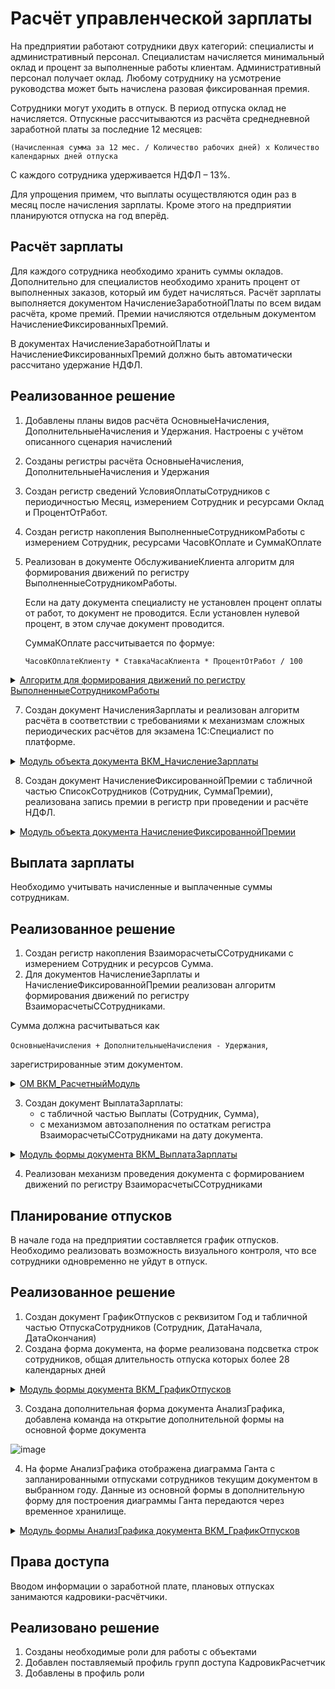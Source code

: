 # Расчёт управленческой зарплаты

На предприятии работают сотрудники двух категорий: специалисты и административный персонал. Специалистам начисляется минимальный оклад и процент за выполненные работы клиентам. Административный персонал получает оклад. Любому сотруднику на усмотрение руководства может быть начислена разовая фиксированная премия.

Сотрудники могут уходить в отпуск. В период отпуска оклад не начисляется. Отпускные рассчитываются из расчёта среднедневной заработной платы за последние 12 месяцев:

`(Начисленная сумма за 12 мес. / Количество рабочих дней) х Количество календарных дней отпуска`

С каждого сотрудника удерживается НДФЛ – 13%.

Для упрощения примем, что выплаты осуществляются один раз в месяц после начисления зарплаты. Кроме этого на предприятии планируются отпуска на год вперёд.

## Расчёт зарплаты

Для каждого сотрудника необходимо хранить суммы окладов. Дополнительно для специалистов необходимо хранить процент от выполненных заказов, который им будет начисляться. Расчёт зарплаты выполняется документом НачислениеЗаработнойПлаты по всем видам расчёта, кроме премий. Премии начисляются отдельным документом НачислениеФиксированныхПремий.

В документах НачислениеЗаработнойПлаты и НачислениеФиксированныхПремий должно быть автоматически рассчитано удержание НДФЛ.

## Реализованное решение
1. Добавлены планы видов расчёта ОсновныеНачисления, ДополнительныеНачисления и Удержания. Настроены с учётом описанного сценария начислений
2. Созданы регистры расчёта ОсновныеНачисления, ДополнительныеНачисления и Удержания
3. Создан регистр сведений УсловияОплатыСотрудников с периодичностью Месяц, измерением Сотрудник и ресурсами Оклад и ПроцентОтРабот.
4. Создан регистр накопления ВыполненныеСотрудникомРаботы с измерением Сотрудник, ресурсами ЧасовКОплате и СуммаКОплате
5. Реализован в документе ОбслуживаниеКлиента алгоритм для формирования движений по регистру ВыполненныеСотрудникомРаботы.

    Если на дату документа специалисту не установлен процент оплаты от работ, то документ не проводится. Если установлен нулевой процент, в этом случае документ проводится.

   СуммаКОплате рассчитывается по формуе:

   `ЧасовКОплатеКлиенту * СтавкаЧасаКлиента * ПроцентОтРабот / 100`

<details>
	
 <summary><u>Алгоритм для формирования движений по регистру ВыполненныеСотрудникомРаботы</u></summary>

```bsl
   Процедура ОбработкаПроведения(Отказ, Режим)

	Движения.ВКМ_ВыполненныеКлиентуРаботы.Записывать = Истина;
	Движения.ВКМ_ВыполненныеСотрудникомРаботы.Записывать = Истина;
	
	Движения.ВКМ_ВыполненныеКлиентуРаботы.Записать();
	Движения.ВКМ_ВыполненныеСотрудникомРаботы.Записать();
	
	Запрос = Новый Запрос;
	Запрос.Текст =
		"ВЫБРАТЬ
		|	ВКМ_ОбслуживаниеКлиентаВыполненныеРаботы.Ссылка.Дата КАК Дата,
		|	ВКМ_ОбслуживаниеКлиентаВыполненныеРаботы.Ссылка.Договор.ВКМ_ДатаНачала КАК ДатаНачалаДоговора,
		|	ВКМ_ОбслуживаниеКлиентаВыполненныеРаботы.Ссылка.Договор.ВКМ_ДатаОкончания КАК ДатаОкончанияДоговора,
		|	ВКМ_ОбслуживаниеКлиентаВыполненныеРаботы.Ссылка.Договор.ВидДоговора КАК ВидДоговора,
		|	СУММА(ВКМ_ОбслуживаниеКлиентаВыполненныеРаботы.ЧасыКОплатеКлиенту) КАК КоличествоЧасов,
		|	ВКМ_ОбслуживаниеКлиентаВыполненныеРаботы.Ссылка.Клиент КАК Клиент,
		|	ВКМ_ОбслуживаниеКлиентаВыполненныеРаботы.Ссылка.Договор КАК Договор,
		|	СУММА(ВКМ_ОбслуживаниеКлиентаВыполненныеРаботы.Сумма) КАК СуммаКОплате,
		|	ВКМ_ОбслуживаниеКлиентаВыполненныеРаботы.Ссылка.Специалист КАК Сотрудник,
		|	МАКСИМУМ(ВКМ_УсловияОплатыСотрудниковСрезПоследних.ПроцентОтРабот) КАК ПроцентОтРабот,
		|	МАКСИМУМ(ВКМ_ОбслуживаниеКлиентаВыполненныеРаботы.Ссылка.Договор.ВКМ_СтоимостьЧасаРаботы) КАК СтоимостьЧасаРаботы,
		|	ВКМ_ОбслуживаниеКлиентаВыполненныеРаботы.Ссылка.Договор.ВКМ_СуммаАбонентскойПлаты КАК СуммаАбонентскойПлаты
		|ИЗ
		|	Документ.ВКМ_ОбслуживаниеКлиента.ВыполненныеРаботы КАК ВКМ_ОбслуживаниеКлиентаВыполненныеРаботы
		|		ЛЕВОЕ СОЕДИНЕНИЕ РегистрСведений.ВКМ_УсловияОплатыСотрудников.СрезПоследних(&Дата, Сотрудник В
		|			(ВЫБРАТЬ РАЗЛИЧНЫЕ
		|				ВКМ_ОбслуживаниеКлиента.Специалист
		|			ИЗ
		|				Документ.ВКМ_ОбслуживаниеКлиента КАК ВКМ_ОбслуживаниеКлиента)) КАК ВКМ_УсловияОплатыСотрудниковСрезПоследних
		|		ПО ВКМ_ОбслуживаниеКлиентаВыполненныеРаботы.Ссылка.Специалист = ВКМ_УсловияОплатыСотрудниковСрезПоследних.Сотрудник
		|ГДЕ
		|	ВКМ_ОбслуживаниеКлиентаВыполненныеРаботы.Ссылка = &Ссылка
		|СГРУППИРОВАТЬ ПО
		|	ВКМ_ОбслуживаниеКлиентаВыполненныеРаботы.Ссылка.Договор,
		|	ВКМ_ОбслуживаниеКлиентаВыполненныеРаботы.Ссылка.Дата,
		|	ВКМ_ОбслуживаниеКлиентаВыполненныеРаботы.Ссылка.Договор.ВКМ_ДатаНачала,
		|	ВКМ_ОбслуживаниеКлиентаВыполненныеРаботы.Ссылка.Договор.ВКМ_ДатаОкончания,
		|	ВКМ_ОбслуживаниеКлиентаВыполненныеРаботы.Ссылка.Договор.ВидДоговора,
		|	ВКМ_ОбслуживаниеКлиентаВыполненныеРаботы.Ссылка.Клиент,
		|	ВКМ_ОбслуживаниеКлиентаВыполненныеРаботы.Ссылка.Специалист,
		|	ВКМ_ОбслуживаниеКлиентаВыполненныеРаботы.Ссылка.Договор.ВКМ_СуммаАбонентскойПлаты";
	
	Запрос.УстановитьПараметр("Ссылка", Ссылка);
	Запрос.УстановитьПараметр("Дата", Дата);
		
	РезультатЗапроса = Запрос.Выполнить();
	
	ВыборкаДетальныеЗаписи = РезультатЗапроса.Выбрать();
	
	Пока ВыборкаДетальныеЗаписи.Следующий() Цикл
			
		Если ВыборкаДетальныеЗаписи.ВидДоговора <> Перечисления.ВидыДоговоровКонтрагентов.ВКМ_АбонентскоеОбслуживание Тогда 
			Отказ = Истина;
			ОбщегоНазначенияКлиентСервер.СообщитьПользователю("Вид договора не является абонентским обслуживанием");
			Прервать;
		КонецЕсли;
		
		Если ВыборкаДетальныеЗаписи.Дата > КонецДня(ВыборкаДетальныеЗаписи.ДатаОкончанияДоговора)
			Или ВыборкаДетальныеЗаписи.Дата < ВыборкаДетальныеЗаписи.ДатаНачалаДоговора
			Тогда
			Отказ = Истина;
			ОбщегоНазначенияКлиентСервер.СообщитьПользователю("Дата документа должна быть в границах действия договора на абоненсткое обслуживание!");
			Прервать;
		КонецЕсли;	
		
		Если ПустаяСтрока(ВыборкаДетальныеЗаписи.ПроцентОтРабот) Тогда
			Отказ = Истина;
			ОбщегоНазначенияКлиентСервер.СообщитьПользователю("Специалисту не установлен процент оплаты от работ!");
			Прервать;
		КонецЕсли;	
		
		//регистр ВКМ_ВыполненныеКлиентуРаботы
		Движение = Движения.ВКМ_ВыполненныеКлиентуРаботы.Добавить();
		ЗаполнитьЗначенияСвойств(Движение, ВыборкаДетальныеЗаписи);
		Движение.Период = Дата;
		
		//регистр ВКМ_ВыполненныеСотрудникомРаботы
		Движение = Движения.ВКМ_ВыполненныеСотрудникомРаботы.Добавить();
		Движение.Период = Дата;
		Движение.Сотрудник = ВыборкаДетальныеЗаписи.Сотрудник;
		Движение.ЧасовКОплате = ВыборкаДетальныеЗаписи.КоличествоЧасов;
		Движение.Процент = СтроковыеФункцииКлиентСервер.СтрокаВЧисло(ВыборкаДетальныеЗаписи.ПроцентОтРабот);
		Движение.СуммаКОплате = ВыборкаДетальныеЗаписи.КоличествоЧасов * ВыборкаДетальныеЗаписи.СтоимостьЧасаРаботы * Движение.Процент / 100;

			
	КонецЦикла;


КонецПроцедуры
```
</details>
   
7. Создан документ НачисленияЗарплаты и реализован алгоритм расчёта в соответствии с требованиями к механизмам сложных периодических расчётов для экзамена 1С:Специалист по платформе.

<details>
	
 <summary><u>Модуль объекта документа ВКМ_НачислениеЗарплаты</u></summary>
 
```bsl
#Если Сервер Или ТолстыйКлиентОбычноеПриложение Или ВнешнееСоединение Тогда

#Область ОбработчикиСобытий

Процедура ОбработкаПроведения(Отказ, РежимПроведения)
	
	СформироватьДвижения();

	СформироватьУдержания();
	
	РассчитатьОклад(); 
	
	РассчитатьОпускные();
	
	РассчитатьПремию (Отказ);

	ВКМ_РасчетныйМодуль.РассчитатьНДФЛ(Ссылка);
	
	ВКМ_РасчетныйМодуль.СформироватьДвиженияВзаиморасчетыССотрудниками (Ссылка);

КонецПроцедуры
#КонецОбласти

#Область СлужебныеПроцедурыИФункции

Процедура СформироватьДвижения()
	
	Для каждого Строка из ОсновныеНачисления Цикл  
		
		//переносим данные по основным начислениям из ТЧ в регистр

			Движение = Движения.ВКМ_ОсновныеНачисления.Добавить();
			Движение.ПериодРегистрации = Дата;
			Движение.ВидРасчета = Строка.ВидРасчета; 
			Движение.ПериодДействияНачало = Строка.ДатаНачала;
			Движение.ПериодДействияКонец = Строка.ДатаОкончания;
			Движение.Сотрудник = Строка.Сотрудник;
			Движение.Подразделение = Строка.Подразделение; 
			Движение.ГрафикРаботы = Строка.ГрафикРаботы;
			
			Если Строка.ВидРасчета = ПланыВидовРасчета.ВКМ_ОсновныеНачисления.Отпуск Тогда
				
				Движение.БазовыйПериодНачало = НачалоМесяца(ДобавитьМесяц(Строка.ДатаНачала, -12)); 
				Движение.БазовыйПериодКонец = КонецМесяца(ДобавитьМесяц(Строка.ДатаОкончания, -1)); 
				Движение.Дней = День (Строка.ДатаОкончания) - День (Строка.ДатаНачала) + 1;  //сколько фактически дней чел был в отпуске   
				
			КонецЕсли;
		
	КонецЦикла; 

	Для каждого Строка из ДополнительныеНачисления Цикл  
		
		//переносим данные по доп.начислениям из ТЧ в регистр
			Движение = Движения.ВКМ_ДополнительныеНачисления.Добавить();
			Движение.ПериодРегистрации = Дата;
			Движение.ВидРасчета = Строка.ВидРасчета;
			Движение.Сотрудник = Строка.Сотрудник;
			Движение.Подразделение = Строка.Подразделение; 
		
	КонецЦикла; 
	
	Движения.ВКМ_ОсновныеНачисления.Записать();
	Движения.ВКМ_ДополнительныеНачисления.Записать();
	
КонецПроцедуры  

Процедура СформироватьУдержания()
	
	Запрос = Новый Запрос;
	Запрос.Текст =
	"ВЫБРАТЬ
	|	ВКМ_НачислениеЗарплатыОсновныеНачисления.Сотрудник КАК Сотрудник,
	|	ВКМ_НачислениеЗарплатыОсновныеНачисления.Подразделение КАК Подразделение
	|ПОМЕСТИТЬ ВТ
	|ИЗ
	|	Документ.ВКМ_НачислениеЗарплаты.ОсновныеНачисления КАК ВКМ_НачислениеЗарплатыОсновныеНачисления
	|ГДЕ
	|	ВКМ_НачислениеЗарплатыОсновныеНачисления.Ссылка = &Ссылка
	|СГРУППИРОВАТЬ ПО
	|	ВКМ_НачислениеЗарплатыОсновныеНачисления.Сотрудник,
	|	ВКМ_НачислениеЗарплатыОсновныеНачисления.Подразделение
	|
	|ОБЪЕДИНИТЬ ВСЕ
	|
	|ВЫБРАТЬ
	|	ВКМ_НачислениеЗарплатыДополнительныеНачисления.Сотрудник,
	|	ВКМ_НачислениеЗарплатыДополнительныеНачисления.Подразделение
	|ИЗ
	|	Документ.ВКМ_НачислениеЗарплаты.ДополнительныеНачисления КАК ВКМ_НачислениеЗарплатыДополнительныеНачисления
	|ГДЕ
	|	ВКМ_НачислениеЗарплатыДополнительныеНачисления.Ссылка = &Ссылка
	|СГРУППИРОВАТЬ ПО
	|	ВКМ_НачислениеЗарплатыДополнительныеНачисления.Подразделение,
	|	ВКМ_НачислениеЗарплатыДополнительныеНачисления.Сотрудник
	|;
	|
	|////////////////////////////////////////////////////////////////////////////////
	|ВЫБРАТЬ
	|	ВТ.Подразделение КАК Подразделение,
	|	ВТ.Сотрудник КАК Сотрудник
	|ИЗ
	|	ВТ КАК ВТ
	|СГРУППИРОВАТЬ ПО
	|	ВТ.Подразделение,
	|	ВТ.Сотрудник";
	
	Запрос.УстановитьПараметр("Ссылка", Ссылка);
	
	РезультатЗапроса = Запрос.Выполнить();
	
	ВыборкаДетальныеЗаписи = РезультатЗапроса.Выбрать();
	
	Пока ВыборкаДетальныеЗаписи.Следующий() Цикл
		
			Движение = Движения.ВКМ_Удержания.Добавить();
			Движение.ПериодРегистрации = Дата;
			Движение.БазовыйПериодНачало = НачалоМесяца(Дата);
			Движение.БазовыйПериодКонец = КонецМесяца(Дата);
			Движение.ВидРасчета = ПланыВидовРасчета.ВКМ_Удержания.НДФЛ;
			Движение.Подразделение = ВыборкаДетальныеЗаписи.Подразделение;
			Движение.Сотрудник = ВыборкаДетальныеЗаписи.Сотрудник;

	КонецЦикла;

	Движения.ВКМ_Удержания.Записать();
	
КонецПроцедуры  

Процедура РассчитатьОклад()
	
	Запрос = Новый Запрос;
	Запрос.Текст =
		"ВЫБРАТЬ
		|	ВКМ_ОсновныеНачисленияДанныеГрафика.НомерСтроки,
		|	ВКМ_ОсновныеНачисленияДанныеГрафика.ЗначениеФактическийПериодДействия КАК ФактическиОтработаноДней,
		|	ВКМ_ОсновныеНачисленияДанныеГрафика.ЗначениеПериодДействия КАК КоличествоРабочихДнейВПериоде,
		|	ЕСТЬNULL(ВКМ_УсловияОплатыСотрудниковСрезПоследних.Оклад, 0) КАК Оклад
		|ИЗ
		|	РегистрРасчета.ВКМ_ОсновныеНачисления.ДанныеГрафика(ВидРасчета = &Оклад
		|	И Регистратор = &Ссылка) КАК ВКМ_ОсновныеНачисленияДанныеГрафика
		|		ЛЕВОЕ СОЕДИНЕНИЕ РегистрСведений.ВКМ_УсловияОплатыСотрудников.СрезПоследних(&Дата, (Подразделение, Сотрудник) В
		|			(ВЫБРАТЬ
		|				ВКМ_ОсновныеНачисления.Подразделение,
		|				ВКМ_ОсновныеНачисления.Сотрудник
		|			ИЗ
		|				РегистрРасчета.ВКМ_ОсновныеНачисления КАК ВКМ_ОсновныеНачисления
		|			ГДЕ
		|				ВКМ_ОсновныеНачисления.Регистратор = &Ссылка
		|				И ВКМ_ОсновныеНачисления.ВидРасчета = &Оклад)) КАК ВКМ_УсловияОплатыСотрудниковСрезПоследних
		|		ПО ВКМ_УсловияОплатыСотрудниковСрезПоследних.Подразделение = ВКМ_ОсновныеНачисленияДанныеГрафика.Подразделение
		|		И ВКМ_УсловияОплатыСотрудниковСрезПоследних.Сотрудник = ВКМ_ОсновныеНачисленияДанныеГрафика.Сотрудник";
	
	Запрос.УстановитьПараметр("Оклад", ПланыВидовРасчета.ВКМ_ОсновныеНачисления.Оклад);
	Запрос.УстановитьПараметр("Дата", Дата);
	Запрос.УстановитьПараметр("Ссылка", Ссылка);
	
	РезультатЗапроса = Запрос.Выполнить();
	
	ВыборкаДетальныеЗаписи = РезультатЗапроса.Выбрать();
	
	Пока ВыборкаДетальныеЗаписи.Следующий() Цикл
		
		Движение = Движения.ВКМ_ОсновныеНачисления[ВыборкаДетальныеЗаписи.НомерСтроки - 1]; 
		
		Движение.Показатель = ВыборкаДетальныеЗаписи.Оклад;
		Движение.Дней = ВыборкаДетальныеЗаписи.ФактическиОтработаноДней;
		Движение.Результат = Движение.Показатель * ВыборкаДетальныеЗаписи.ФактическиОтработаноДней / ВыборкаДетальныеЗаписи.КоличествоРабочихДнейВПериоде; 

	КонецЦикла;
	
	Движения.ВКМ_ОсновныеНачисления.Записать(, Истина);
КонецПроцедуры  


Процедура РассчитатьОпускные()
	
	
	Запрос = Новый Запрос;
	Запрос.Текст =
		"ВЫБРАТЬ
		|	ВКМ_ОсновныеНачисления.НомерСтроки,
		|	ЕСТЬNULL(ВКМ_ОсновныеНачисленияБазаВКМ_ОсновныеНачисления.РезультатБаза, 0) КАК БазаОсн,
		|	ЕСТЬNULL(ВКМ_ОсновныеНачисленияБазаВКМ_ОсновныеНачисления.ДнейБаза, 0) КАК ОтработаноДней,
		|	ЕСТЬNULL(ВКМ_ДополнительныеНачисленияБазаВКМ_ДополнительныеНачисления.РезультатБаза, 0) КАК БазаДоп
		|ИЗ
		|	РегистрРасчета.ВКМ_ОсновныеНачисления КАК ВКМ_ОсновныеНачисления
		|		ЛЕВОЕ СОЕДИНЕНИЕ РегистрРасчета.ВКМ_ОсновныеНачисления.БазаВКМ_ОсновныеНачисления(&Измерения, &Измерения,,
		|			Регистратор = &Ссылка
		|		И ВидРасчета = &Отпуск) КАК ВКМ_ОсновныеНачисленияБазаВКМ_ОсновныеНачисления
		|		ПО ВКМ_ОсновныеНачисления.НомерСтроки = ВКМ_ОсновныеНачисленияБазаВКМ_ОсновныеНачисления.НомерСтроки
		|		ЛЕВОЕ СОЕДИНЕНИЕ РегистрРасчета.ВКМ_ДополнительныеНачисления.БазаВКМ_ДополнительныеНачисления(&Измерения,
		|			&Измерения,, Регистратор = &Ссылка
		|		И ВидРасчета = &Отпуск) КАК ВКМ_ДополнительныеНачисленияБазаВКМ_ДополнительныеНачисления
		|		ПО ВКМ_ОсновныеНачисления.НомерСтроки = ВКМ_ОсновныеНачисленияБазаВКМ_ОсновныеНачисления.НомерСтроки
		|ГДЕ
		|	ВКМ_ОсновныеНачисления.Регистратор = &Ссылка
		|	И ВКМ_ОсновныеНачисления.ВидРасчета = &Отпуск";
	

	Запрос.УстановитьПараметр("Отпуск", ПланыВидовРасчета.ВКМ_ОсновныеНачисления.Отпуск);
	Запрос.УстановитьПараметр("Ссылка", Ссылка);
	
	Измерения = Новый Массив;
	Измерения.Добавить("Подразделение");
	Измерения.Добавить("Сотрудник");
	
	Запрос.УстановитьПараметр("Измерения", Измерения);
	
	РезультатЗапроса = Запрос.Выполнить();
	
	ВыборкаДетальныеЗаписи = РезультатЗапроса.Выбрать();
	
	Пока ВыборкаДетальныеЗаписи.Следующий() Цикл
		
		Движение = Движения.ВКМ_ОсновныеНачисления[ВыборкаДетальныеЗаписи.НомерСтроки - 1];
		
		Если ВыборкаДетальныеЗаписи.ОтработаноДней = 0 Тогда
			Движение.Результат = 0;
			Продолжить;  
		КонецЕсли;
		
		Движение.Показатель = (ВыборкаДетальныеЗаписи.БазаОсн + ВыборкаДетальныеЗаписи.БазаДоп) / ВыборкаДетальныеЗаписи.ОтработаноДней; //средняя дневная ставка 
		Движение.Результат =  Движение.Показатель * Движение.Дней;  //средняя дневная ставка на количество дней отпуска
		
	КонецЦикла;
	
	Движения.ВКМ_ОсновныеНачисления.Записать(, Истина);
КонецПроцедуры  


Процедура РассчитатьПремию(Отказ)
	
	
	Запрос = Новый Запрос;
	Запрос.Текст =
		"ВЫБРАТЬ
		|	ВКМ_ДополнительныеНачисления.НомерСтроки КАК НомерСтроки,
		|	ЕСТЬNULL(ВКМ_ВыполненныеСотрудникомРаботыОбороты.СуммаКОплатеОборот, 0) КАК СуммаКОплатеОборот,
		|	ВКМ_УсловияОплатыСотрудниковСрезПоследних.ПроцентОтРабот КАК ПроцентОтРабот,
		|	ВКМ_ДополнительныеНачисления.Сотрудник КАК Сотрудник
		|ИЗ
		|	РегистрРасчета.ВКМ_ДополнительныеНачисления КАК ВКМ_ДополнительныеНачисления
		|		ЛЕВОЕ СОЕДИНЕНИЕ РегистрНакопления.ВКМ_ВыполненныеСотрудникомРаботы.Обороты(&НачалоПериода, &ОкончаниеПериода,,
		|			Сотрудник В
		|			(ВЫБРАТЬ
		|				ВКМ_НачислениеЗарплатыДополнительныеНачисления.Сотрудник
		|			ИЗ
		|				Документ.ВКМ_НачислениеЗарплаты.ДополнительныеНачисления КАК ВКМ_НачислениеЗарплатыДополнительныеНачисления
		|			ГДЕ
		|				ВКМ_НачислениеЗарплатыДополнительныеНачисления.Ссылка = &Ссылка)) КАК ВКМ_ВыполненныеСотрудникомРаботыОбороты
		|		ПО (ВКМ_ДополнительныеНачисления.Сотрудник = ВКМ_ВыполненныеСотрудникомРаботыОбороты.Сотрудник)
		|		ЛЕВОЕ СОЕДИНЕНИЕ РегистрСведений.ВКМ_УсловияОплатыСотрудников.СрезПоследних(&НачалоПериода, Сотрудник В
		|			(ВЫБРАТЬ
		|				ВКМ_ДополнительныеНачисления.Сотрудник
		|			ИЗ
		|				РегистрРасчета.ВКМ_ДополнительныеНачисления КАК ВКМ_ДополнительныеНачисления
		|			ГДЕ
		|				ВКМ_ДополнительныеНачисления.Регистратор = &Ссылка
		|				И ВКМ_ДополнительныеНачисления.ВидРасчета = &ПремияПоПроценту)) КАК ВКМ_УсловияОплатыСотрудниковСрезПоследних
		|		ПО (ВКМ_ДополнительныеНачисления.Сотрудник = ВКМ_УсловияОплатыСотрудниковСрезПоследних.Сотрудник)
		|ГДЕ
		|	ВКМ_ДополнительныеНачисления.Регистратор = &Ссылка
		|	И ВКМ_ДополнительныеНачисления.ВидРасчета = &ПремияПоПроценту";
	

	Запрос.УстановитьПараметр("НачалоПериода", НачалоМесяца(Дата));
	Запрос.УстановитьПараметр("ОкончаниеПериода", КонецМесяца(Дата));

	Запрос.УстановитьПараметр("ПремияПоПроценту", ПланыВидовРасчета.ВКМ_ДополнительныеНачисления.ПремияПроцентом);
	Запрос.УстановитьПараметр("Ссылка", Ссылка);
	

	РезультатЗапроса = Запрос.Выполнить();
	
	ВыборкаДетальныеЗаписи = РезультатЗапроса.Выбрать();
	
	Пока ВыборкаДетальныеЗаписи.Следующий() Цикл
		
		Если ПустаяСтрока(ВыборкаДетальныеЗаписи.ПроцентОтРабот) Тогда
			Отказ = Истина;
			ОбщегоНазначенияКлиентСервер.СообщитьПользователю(СтрШаблон("Специалисту %1 не установлен процент оплаты от работ!", ВыборкаДетальныеЗаписи.Сотрудник));
			Прервать;
		КонецЕсли;	
		
		Движение = Движения.ВКМ_ДополнительныеНачисления[ВыборкаДетальныеЗаписи.НомерСтроки - 1];
		
		Движение.Размер =  СтроковыеФункцииКлиентСервер.СтрокаВЧисло(ВыборкаДетальныеЗаписи.ПроцентОтРабот); 
		Движение.Результат =  ВыборкаДетальныеЗаписи.СуммаКОплатеОборот;
		
	КонецЦикла;
	
	Движения.ВКМ_ДополнительныеНачисления.Записать(, Истина);
КонецПроцедуры  

#КонецОбласти

#КонецЕсли
```
</details>

8. Создан документ НачислениеФиксированнойПремии с табличной частью СписокСотрудников (Сотрудник, СуммаПремии), реализована запись премии в регистр при проведении и расчёте НДФЛ.

<details>
	
 <summary><u>Модуль объекта документа НачислениеФиксированнойПремии</u></summary>
 
```bsl
#Если Сервер Или ТолстыйКлиентОбычноеПриложение Или ВнешнееСоединение Тогда

#Область ОбработчикиСобытий

Процедура ОбработкаПроведения(Отказ, РежимПроведения)
	
	СформироватьДвижения();

	СформироватьУдержания();

	ВКМ_РасчетныйМодуль.РассчитатьНДФЛ (Ссылка);
	
	ВКМ_РасчетныйМодуль.СформироватьДвиженияВзаиморасчетыССотрудниками(Ссылка);

КонецПроцедуры
#КонецОбласти

#Область СлужебныеПроцедурыИФункции

Процедура СформироватьДвижения()
	
	Для каждого Строка из СписокСотрудников Цикл  
		
		//переносим данные по доп.начислениям из ТЧ в регистр
		Движение = Движения.ВКМ_ДополнительныеНачисления.Добавить();
		Движение.ПериодРегистрации = Дата;
		Движение.ВидРасчета = ПланыВидовРасчета.ВКМ_ДополнительныеНачисления.ПремияСуммой;
		Движение.Сотрудник = Строка.Сотрудник;
		Движение.Подразделение = Строка.Подразделение; 
		Движение.Результат = Строка.СуммаПремия;
		
	КонецЦикла; 
	Движения.ВКМ_ДополнительныеНачисления.Записать();
	
КонецПроцедуры  

Процедура СформироватьУдержания()
	
	Запрос = Новый Запрос;
	Запрос.Текст =
	"ВЫБРАТЬ
	|	ВКМ_НачислениеФиксированнойПремииСписокСотрудников.Подразделение,
	|	ВКМ_НачислениеФиксированнойПремииСписокСотрудников.Сотрудник,
	|	ЕСТЬNULL(СУММА(ВКМ_НачислениеФиксированнойПремииСписокСотрудников.СуммаПремия), 0) КАК СуммаПремия
	|ИЗ
	|	Документ.ВКМ_НачислениеФиксированнойПремии.СписокСотрудников КАК ВКМ_НачислениеФиксированнойПремииСписокСотрудников
	|ГДЕ
	|	ВКМ_НачислениеФиксированнойПремииСписокСотрудников.Ссылка = &Ссылка
	|СГРУППИРОВАТЬ ПО
	|	ВКМ_НачислениеФиксированнойПремииСписокСотрудников.Подразделение,
	|	ВКМ_НачислениеФиксированнойПремииСписокСотрудников.Сотрудник";
	
	Запрос.УстановитьПараметр("Ссылка", Ссылка);
	
	РезультатЗапроса = Запрос.Выполнить();
	
	ВыборкаДетальныеЗаписи = РезультатЗапроса.Выбрать();
	
	Пока ВыборкаДетальныеЗаписи.Следующий() Цикл
		
			Движение = Движения.ВКМ_Удержания.Добавить();
			Движение.ПериодРегистрации = Дата;
			Движение.БазовыйПериодНачало = НачалоМесяца(Дата);
			Движение.БазовыйПериодКонец = КонецМесяца(Дата);
			Движение.ВидРасчета = ПланыВидовРасчета.ВКМ_Удержания.НДФЛ;
			Движение.Подразделение = ВыборкаДетальныеЗаписи.Подразделение;
			Движение.Сотрудник = ВыборкаДетальныеЗаписи.Сотрудник;

	КонецЦикла;

	Движения.ВКМ_Удержания.Записать();
	
КонецПроцедуры 
#КонецОбласти
 

#КонецЕсли
```
</details>

## Выплата зарплаты

Необходимо учитывать начисленные и выплаченные суммы сотрудникам.

## Реализованное решение
1. Создан регистр накопления ВзаиморасчетыССотрудниками с измерением Сотрудник и ресурсов Сумма.
2. Для документов НачислениеЗарплаты и НачислениеФиксированнойПремии реализован алгоритм формирования движений по регистру ВзаиморасчетыССотрудниками.

Сумма должна расчитываться как

`ОсновныеНачисления + ДополнительныеНачисления - Удержания`, 

зарегистрированные этим документом.

<details>
	
 <summary><u>ОМ ВКМ_РасчетныйМодуль</u></summary>
 
```bsl
#Область СлужебныеПроцедурыИФункции

Процедура РассчитатьНДФЛ(Регистратор) Экспорт
    
    НаборЗаписей = РегистрыРасчета.ВКМ_Удержания.СоздатьНаборЗаписей();
	НаборЗаписей.Отбор.Регистратор.Установить(Регистратор);
	НаборЗаписей.Прочитать();
	
	Запрос = Новый Запрос;
	Запрос.Текст =
			"ВЫБРАТЬ
			|	ЕСТЬNULL(ВКМ_УдержанияБазаВКМ_ОсновныеНачисления.РезультатБаза, 0) КАК РезультатБаза,
			|	ВКМ_УдержанияБазаВКМ_ОсновныеНачисления.НомерСтроки
			|ПОМЕСТИТЬ ВТ_База
			|ИЗ
			|	РегистрРасчета.ВКМ_Удержания.БазаВКМ_ОсновныеНачисления(&Измерения, &Измерения, &Разрез, Регистратор = &Ссылка
			|	И ВидРасчета = &НДФЛ) КАК ВКМ_УдержанияБазаВКМ_ОсновныеНачисления
			|ГДЕ
			|	ВКМ_УдержанияБазаВКМ_ОсновныеНачисления.РегистраторРазрез = &Ссылка
			|
			|ОБЪЕДИНИТЬ ВСЕ
			|
			|ВЫБРАТЬ
			|	ЕСТЬNULL(ВКМ_УдержанияБазаВКМ_ДополнительныеНачисления.РезультатБаза, 0) КАК РезультатБаза,
			|	ВКМ_УдержанияБазаВКМ_ДополнительныеНачисления.НомерСтроки
			|ИЗ
			|	РегистрРасчета.ВКМ_Удержания.БазаВКМ_ДополнительныеНачисления(&Измерения, &Измерения, &Разрез, Регистратор = &Ссылка
			|	И ВидРасчета = &НДФЛ) КАК ВКМ_УдержанияБазаВКМ_ДополнительныеНачисления
			|ГДЕ
			|	ВКМ_УдержанияБазаВКМ_ДополнительныеНачисления.РегистраторРазрез = &Ссылка
			|;
			|
			|////////////////////////////////////////////////////////////////////////////////
			|ВЫБРАТЬ
			|	СУММА(ВТ_База.РезультатБаза) КАК РезультатБаза,
			|	ВТ_База.НомерСтроки
			|ИЗ
			|	ВТ_База КАК ВТ_База
			|СГРУППИРОВАТЬ ПО
			|	ВТ_База.НомерСтроки";
	

	Запрос.УстановитьПараметр("Ссылка", Регистратор);
	Запрос.УстановитьПараметр("НДФЛ", ПланыВидовРасчета.ВКМ_Удержания.НДФЛ);
	
	Разрез = Новый Массив;
	Разрез.Добавить("Регистратор");	
	
	Запрос.УстановитьПараметр("Разрез", Разрез);

	
	Измерения = Новый Массив;
	Измерения.Добавить("Подразделение");	
	Измерения.Добавить("Сотрудник");

	Запрос.УстановитьПараметр("Измерения", Измерения);

	РезультатЗапроса = Запрос.Выполнить();
	
	ВыборкаДетальныеЗаписи = РезультатЗапроса.Выбрать();
	
	Для Каждого Строка из НаборЗаписей Цикл
		Если ВыборкаДетальныеЗаписи.НайтиСледующий(Строка.НомерСтроки, "НомерСтроки") Тогда
			Строка.Размер = ВыборкаДетальныеЗаписи.РезультатБаза;
			Строка.Результат = Строка.Размер *13 / 100;
		КонецЕсли;
		
	КонецЦикла;
	
	НаборЗаписей.Записать(, Истина);
	
КонецПроцедуры

Процедура СформироватьДвиженияВзаиморасчетыССотрудниками (Ссылка) Экспорт
	
	НаборЗаписей = РегистрыНакопления.ВКМ_ВзаиморасчетыССотрудниками.СоздатьНаборЗаписей();
	НаборЗаписей.Отбор.Регистратор.Установить(Ссылка);
	НаборЗаписей.Записать();
	
	Запрос = Новый Запрос;
	Запрос.Текст =
		"ВЫБРАТЬ
		|
		|	ВКМ_Удержания.Подразделение,
		|	ВКМ_Удержания.Сотрудник,
		|	СУММА(ВКМ_Удержания.Размер) КАК Начисления,
		|	СУММА(ВКМ_Удержания.Результат) КАК Удержания
		|ИЗ
		|	РегистрРасчета.ВКМ_Удержания КАК ВКМ_Удержания
		|ГДЕ
		|	ВКМ_Удержания.Регистратор = &Ссылка
		|СГРУППИРОВАТЬ ПО
		|	ВКМ_Удержания.Подразделение,
		|	ВКМ_Удержания.Сотрудник";
	
	Запрос.УстановитьПараметр("Ссылка", Ссылка);
	
	РезультатЗапроса = Запрос.Выполнить();
	
	ВыборкаДетальныеЗаписи = РезультатЗапроса.Выбрать();
	
	Пока ВыборкаДетальныеЗаписи.Следующий() Цикл
		Движение = НаборЗаписей.Добавить();
		Движение.Период = Ссылка.Дата;
		Движение.Сумма = ВыборкаДетальныеЗаписи.Начисления - ВыборкаДетальныеЗаписи.Удержания;
		ЗаполнитьЗначенияСвойств(Движение, ВыборкаДетальныеЗаписи);
	КонецЦикла;
	
	НаборЗаписей.Записать();
	
КонецПроцедуры
#КонецОбласти  
```
</details>

3. Создан документ ВыплатаЗарплаты:
    - с табличной частью Выплаты (Сотрудник, Сумма),
    - с механизмом автозаполнения по остаткам регистра ВзаиморасчетыССотрудниками на дату документа.

  <details>
	
 <summary><u>Модуль формы документа ВКМ_ВыплатаЗарплаты</u></summary>

```bsl
#Область ОбработчикиКомандФормы

&НаКлиенте
Процедура Заполнить(Команда)
	ЗаполнитьНаСервере();
КонецПроцедуры
#КонецОбласти

#Область СлужебныеПроцедурыИФункции

&НаСервере
Процедура ЗаполнитьНаСервере()
	
	Объект.Выплаты.Очистить();
	
	Запрос = Новый Запрос;
	Запрос.Текст =
		"ВЫБРАТЬ
		|	ВКМ_ВзаиморасчетыССотрудникамиОстатки.Подразделение,
		|	ВКМ_ВзаиморасчетыССотрудникамиОстатки.Сотрудник,
		|	ЕСТЬNULL(ВКМ_ВзаиморасчетыССотрудникамиОстатки.СуммаОстаток, 0) КАК Сумма
		|ИЗ
		|	РегистрНакопления.ВКМ_ВзаиморасчетыССотрудниками.Остатки(&ПериодРегистрации,) КАК
		|		ВКМ_ВзаиморасчетыССотрудникамиОстатки
		|ГДЕ
		|	ВКМ_ВзаиморасчетыССотрудникамиОстатки.СуммаОстаток > 0";
	
	Запрос.УстановитьПараметр("ПериодРегистрации", НачалоДня(Объект.Дата));
	
	РезультатЗапроса = Запрос.Выполнить();
	
	ВыборкаДетальныеЗаписи = РезультатЗапроса.Выбрать();
	
	Пока ВыборкаДетальныеЗаписи.Следующий() Цикл
		
		НоваяСтрока = Объект.Выплаты.Добавить();
		ЗаполнитьЗначенияСвойств(НоваяСтрока, ВыборкаДетальныеЗаписи);

	КонецЦикла;
	
КонецПроцедуры

#КонецОбласти
```
</details>

4. Реализован механизм проведения документа с формированием движений по регистру ВзаиморасчетыССотрудниками

## Планирование отпусков

В начале года на предприятии составляется график отпусков. Необходимо реализовать возможность визуального контроля, что все сотрудники одновременно не уйдут в отпуск. 

## Реализованное решение
1. Создан документ ГрафикОтпусков с реквизитом Год и табличной частью ОтпускаСотрудников (Сотрудник, ДатаНачала, ДатаОкончания)
2. Создана форма документа, на форме реализована подсветка строк сотрудников, общая длительность отпуска которых более 28 календарных дней

<details>
	
 <summary><u>Модуль формы документа ВКМ_ГрафикОтпусков</u></summary>

```bsl
#Область ОбработчикиСобытийФормы

&НаСервере
Процедура ПриСозданииНаСервере(Отказ, СтандартнаяОбработка)

	ПроверитьДлительностьОтпуска ();

КонецПроцедуры
#КонецОбласти

#Область ОбработчикиСобытийЭлементовТаблицыФормыОтпускаСотрудников
&НаКлиенте
Процедура ОтпускаСотрудниковПриИзменении(Элемент)
	ОтпускаСотрудниковПриИзмененииНаСервере();
КонецПроцедуры
#КонецОбласти

#Область ОбработчикиКомандФормы
&НаКлиенте
Процедура АнализГрафика(Команда)
	
	АдресВремХранилища = ПоместитьВоВременноеХранТабЧастьГрафика ();
	
	ПередаваемыеПараметры = Новый Структура ("АдресВремХранилища", АдресВремХранилища);
	
	ОткрытьФорму("Документ.ВКМ_ГрафикОтпусков.Форма.АнализГрафика", ПередаваемыеПараметры, ЭтотОбъект,,,,,РежимОткрытияОкнаФормы.БлокироватьОкноВладельца);
	
КонецПроцедуры
#КонецОбласти

#Область СлужебныеПроцедурыИФункции

&НаСервере
Процедура ОтпускаСотрудниковПриИзмененииНаСервере()
	ПроверитьДлительностьОтпуска ();
КонецПроцедуры

&НаСервере
Процедура ПроверитьДлительностьОтпуска()
	
	Запрос = Новый Запрос;
	Запрос.Текст = 
	"ВЫБРАТЬ
	|	ВКМ_ГрафикОтпусковОтпускаСотрудников.Сотрудник,
	|	ВКМ_ГрафикОтпусковОтпускаСотрудников.ДатаНачала,
	|	ВКМ_ГрафикОтпусковОтпускаСотрудников.ДатаОкончания
	|ПОМЕСТИТЬ ВТ_ГрафикТЧДок
	|ИЗ
	|	&ГрафикОтпусков КАК ВКМ_ГрафикОтпусковОтпускаСотрудников
	|;
	|
	|////////////////////////////////////////////////////////////////////////////////
	|ВЫБРАТЬ
	|	ВТ_ГрафикТЧДок.Сотрудник,
	|	РАЗНОСТЬДАТ(ВТ_ГрафикТЧДок.ДатаНачала, ДОБАВИТЬКДАТЕ(ВТ_ГрафикТЧДок.ДатаОкончания, День, 1), День) КАК ДнейОтпуска
	|ПОМЕСТИТЬ ВТ_КоличествоДнейОтпуска
	|ИЗ
	|	ВТ_ГрафикТЧДок КАК ВТ_ГрафикТЧДок
	|;
	|
	|////////////////////////////////////////////////////////////////////////////////
	|ВЫБРАТЬ
	|	ВТ_КоличествоДнейОтпуска.Сотрудник,
	|	СУММА(ВТ_КоличествоДнейОтпуска.ДнейОтпуска) КАК ДнейОтпуска
	|ПОМЕСТИТЬ ВТ_итог
	|ИЗ
	|	ВТ_КоличествоДнейОтпуска КАК ВТ_КоличествоДнейОтпуска
	|СГРУППИРОВАТЬ ПО
	|	ВТ_КоличествоДнейОтпуска.Сотрудник
	|;
	|
	|////////////////////////////////////////////////////////////////////////////////
	|ВЫБРАТЬ
	|	ВТ_итог.Сотрудник КАК Сотрудник
	|ИЗ
	|	ВТ_итог КАК ВТ_итог
	|ГДЕ
	|	ВТ_итог.ДнейОтпуска > 28";
	
	Запрос.УстановитьПараметр("ГрафикОтпусков", Объект.ОтпускаСотрудников.Выгрузить());
	
	Результат = Запрос.Выполнить().Выгрузить().ВыгрузитьКолонку("Сотрудник");
	
	Сотрудники = Новый СписокЗначений;
	Сотрудники.ЗагрузитьЗначения(Результат);
	
	УсловноеОформление.Элементы.Очистить();
	ЭлементОформления = УсловноеОформление.Элементы.Добавить();
	
	ЭлементОтбора = ЭлементОформления.Отбор.Элементы.Добавить(Тип("ЭлементОтбораКомпоновкиДанных"));
	ЭлементОтбора.ЛевоеЗначение = Новый ПолеКомпоновкиДанных("Объект.ОтпускаСотрудников.Сотрудник");
	ЭлементОтбора.ВидСравнения = ВидСравненияКомпоновкиДанных.ВСписке;
	ЭлементОтбора.ПравоеЗначение = Сотрудники;
	ЭлементОтбора.Использование = Истина;
	
	ЭлементОформления.Оформление.УстановитьЗначениеПараметра("ЦветФона", WEBЦвета.АкварельноСиний);
	
	ПолеОформления = ЭлементОформления.Поля.Элементы.Добавить();
	ПолеОформления.Поле = Новый ПолеКомпоновкиДанных("ОтпускаСотрудников");
	ПолеОформления.Использование = Истина;
	
	
КонецПроцедуры


&НаСервере
Функция ПоместитьВоВременноеХранТабЧастьГрафика ()
	
	Возврат ПоместитьВоВременноеХранилище(Объект.ОтпускаСотрудников.Выгрузить());
	
КонецФункции
#КонецОбласти
```
</details>

3. Создана дополнительная форма документа АнализГрафика, добавлена команда на открытие дополнительной формы на основной форме документа

![image](https://github.com/user-attachments/assets/bfff0355-38fd-4b05-a1be-2e9c9aa595f8)


4. На форме АнализГрафика отображена диаграмма Ганта с запланированными отпусками сотрудников текущим документом в выбранном году. Данные из основной формы в дополнительную форму для построения диаграммы Ганта передаются через временное хранилище.

<details>
	
 <summary><u>Модуль формы АнализГрафика документа ВКМ_ГрафикОтпусков</u></summary>

```bsl
#Область ОбработчикиСобытийФормы

&НаСервере

Процедура ПриСозданииНаСервере(Отказ, СтандартнаяОбработка)
	
	//получим из параметров вдрес врем.хран.
	//ранее в форме владельце вторым параметром передавали струтуру с адресом,
	//куда выгрузили таблчную часть  док.график отпусков
	//ПередаваемыеПараметры = Новый Структура ("АдресВремХранилища", АдресВремХранилища);;
	АдресВременногоХранилища = Параметры.АдресВремХранилища;
	
	//получим из врем.хранилища таблицу с графиком отпусков
	ТабличнаяЧастьОтпуска = ПолучитьИзВременногоХранилища(АдресВременногоХранилища);
	
	//обойдем табличную часть
	
	Для Каждого Строка Из ТабличнаяЧастьОтпуска Цикл
		Точка = ГрафикОтпусков.УстановитьТочку(Строка.Сотрудник, "Сотрудник");
		Точка.Текст = Строка.Сотрудник;
		
		Серия = ГрафикОтпусков.УстановитьСерию("Отпуск");
		
		Значение = ГрафикОтпусков.ПолучитьЗначение(Точка, Серия);
		
		Интервал = Значение.Добавить();
		Интервал.Начало = Строка.ДатаНачала;
		Интервал.Конец = Строка.ДатаОкончания;
	КонецЦикла
	
КонецПроцедуры
#КонецОбласти
```
</details>

## Права доступа

Вводом информации о заработной плате, плановых отпусках занимаются кадровики-расчётчики.

## Реализовано решение
1. Созданы необходимые роли для работы с объектами
2. Добавлен поставляемый профиль групп доступа КадровикРасчетчик
3. Добавлены в профиль роли
